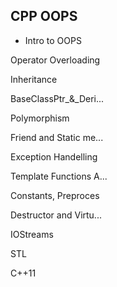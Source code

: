 ## CPP OOPS
  
- Intro to OOPS

Operator Overloading

Inheritance

BaseClassPtr_&_Deri...

Polymorphism

Friend and Static me...

Exception Handelling

Template Functions A...

Constants, Preproces

Destructor and Virtu...

IOStreams

STL

C++11
